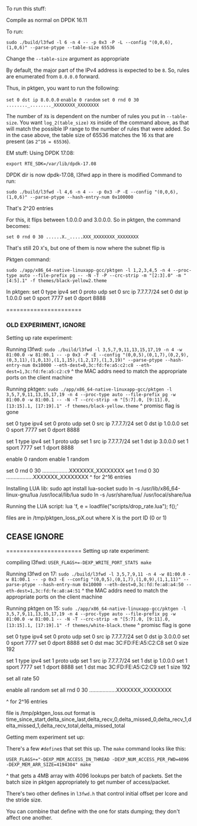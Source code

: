 To run this stuff:

Compile as normal on DPDK 16.11

To run:

`sudo ./build/l3fwd -l 6 -n 4 -- -p 0x3 -P -L --config "(0,0,6),(1,0,6)" --parse-ptype --table-size 65536`

Change the `--table-size` argument as appropriate

By default, the major part of the IPv4 address is expected to be `8`. So, rules are enumerated from `8.0.0.0` forward.

Thus, in pktgen, you want to run the following:

`set 0 dst ip 8.0.0.0`
`enable 0 random`
`set 0 rnd 0 30 ........_........_XXXXXXXX_XXXXXXXX`

The number of `X`s is dependent on the number of rules you put in `--table-size`. You want `log_2(table_size)` `X`s inside of the command above, as that will match the possible IP range to the number of rules that were added. So in the case above, the table size of 65536 matches the 16 `X`s that are present (as `2^16 = 65536`).



EM stuff:
Using DPDK 17.08:

`export RTE_SDK=/var/lib/dpdk-17.08`

DPDK dir is now dpdk-17.08, l3fwd app in there is modified
Command to run:

`sudo ./build/l3fwd -l 4,6 -n 4 -- -p 0x3 -P -E --config "(0,0,6),(1,0,6)" --parse-ptype --hash-entry-num 0x100000`

That's 2^20 entries

For this, it flips between 1.0.0.0 and 3.0.0.0. So in pktgen, the command becomes:

`set 0 rnd 0 30 ......X._.....XXX_XXXXXXXX_XXXXXXXX`

That's still 20 `X`'s, but one of them is now where the subnet flip is

Pktgen command:

`sudo ./app/x86_64-native-linuxapp-gcc/pktgen -l 1,2,3,4,5 -n 4 --proc-type auto --file-prefix pg -- -N -T -P --crc-strip -m "[2:3].0" -m "[4:5].1" -f themes/black-yellow2.theme`

In pktgen:
set 0 type ipv4
set 0 proto udp
set 0 src ip 7.7.7.7/24
set 0 dst ip 1.0.0.0
set 0 sport 7777
set 0 dport 8888



======================
### OLD EXPERIMENT, IGNORE

Setting up rate experiment:

Running l3fwd:
`sudo ./build/l3fwd -l 3,5,7,9,11,13,15,17,19 -n 4 -w 81:00.0 -w 81:00.1 -- -p 0x3 -P -E --config "(0,0,5),(0,1,7),(0,2,9),(0,3,11),(1,0,13),(1,1,15),(1,2,17),(1,3,19)" --parse-ptype --hash-entry-num 0x10000 --eth-dest=0,3c:fd:fe:a5:c2:c8 --eth-dest=1,3c:fd:fe:a5:c2:c9`
^ the MAC addrs need to match the appropriate ports on the client machine

Running pktgen:
`sudo ./app/x86_64-native-linuxapp-gcc/pktgen -l 3,5,7,9,11,13,15,17,19 -n 4 --proc-type auto --file-prefix pg -w 81:00.0 -w 81:00.1 -- -N -T --crc-strip -m "[5:7].0, [9:11].0, [13:15].1, [17:19].1" -f themes/black-yellow.theme`
^ promisc flag is gone

set 0 type ipv4
set 0 proto udp
set 0 src ip 7.7.7.7/24
set 0 dst ip 1.0.0.0
set 0 sport 7777
set 0 dport 8888

set 1 type ipv4
set 1 proto udp
set 1 src ip 7.7.7.7/24
set 1 dst ip 3.0.0.0
set 1 sport 7777
set 1 dport 8888

enable 0 random
enable 1 random

set 0 rnd 0 30 ........_........._.XXXXXXX_XXXXXXXX
set 1 rnd 0 30 ........_........._.XXXXXXX_XXXXXXXX
^ for 2^16 entries

Installing LUA lib:
sudo apt install lua-socket
sudo ln -s /usr/lib/x86_64-linux-gnu/lua /usr/local/lib/lua
sudo ln -s /usr/share/lua/ /usr/local/share/lua

Running the LUA script:
lua 'f, e = loadfile("scripts/drop_rate.lua"); f();'

files are in /tmp/pktgen_loss_pX.out where X is the port ID (0 or 1)

## CEASE IGNORE
======================
Setting up rate experiment:

compiling l3fwd:
`USER_FLAGS+=-DEXP_WRITE_PORT_STATS make`

Running l3fwd on 17:
`sudo ./build/l3fwd -l 3,5,7,9,11 -n 4 -w 81:00.0 -w 81:00.1 -- -p 0x3 -E --config "(0,0,5),(0,1,7),(1,0,9),(1,1,11)" --parse-ptype --hash-entry-num 0x10000 --eth-dest=0,3c:fd:fe:a8:a4:50 --eth-dest=1,3c:fd:fe:a8:a4:51`
^ the MAC addrs need to match the appropriate ports on the client machine

Running pktgen on 15:
`sudo ./app/x86_64-native-linuxapp-gcc/pktgen -l 3,5,7,9,11,13,15,17,19 -n 4 --proc-type auto --file-prefix pg -w 81:00.0 -w 81:00.1 -- -N -T --crc-strip -m "[5:7].0, [9:11].0, [13:15].1, [17:19].1" -f themes/white-black.theme`
^ promisc flag is gone

set 0 type ipv4
set 0 proto udp
set 0 src ip 7.7.7.7/24
set 0 dst ip 3.0.0.0
set 0 sport 7777
set 0 dport 8888
set 0 dst mac 3C:FD:FE:A5:C2:C8
set 0 size 192

set 1 type ipv4
set 1 proto udp
set 1 src ip 7.7.7.7/24
set 1 dst ip 1.0.0.0
set 1 sport 7777
set 1 dport 8888
set 1 dst mac 3C:FD:FE:A5:C2:C9
set 1 size 192

set all rate 50

enable all random
set all rnd 0 30 ........_........._.XXXXXXX_XXXXXXXX

^ for 2^16 entries

file is /tmp/pktgen_loss.out
format is time_since_start,delta_since_last,delta_recv_0,delta_missed_0,delta_recv_1,delta_missed_1,delta_recv_total,delta_missed_total


Getting mem experiment set up:

There's a few `#define`s that set this up. The `make` command looks like this:

`USER_FLAGS+="-DEXP_MEM_ACCESS_IN_THREAD -DEXP_NUM_ACCESS_PER_FWD=4096 -DEXP_MEM_ARR_SIZE=4194304" make`

^ that gets a 4MB array with 4096 lookups per batch of packets. Set the batch size in pktgen appropriately to get number of access/packet.

There's two other defines in `l3fwd.h` that control initial offset per lcore and the stride size.

You can combine that define with the one for stats dumping; they don't affect one another.
